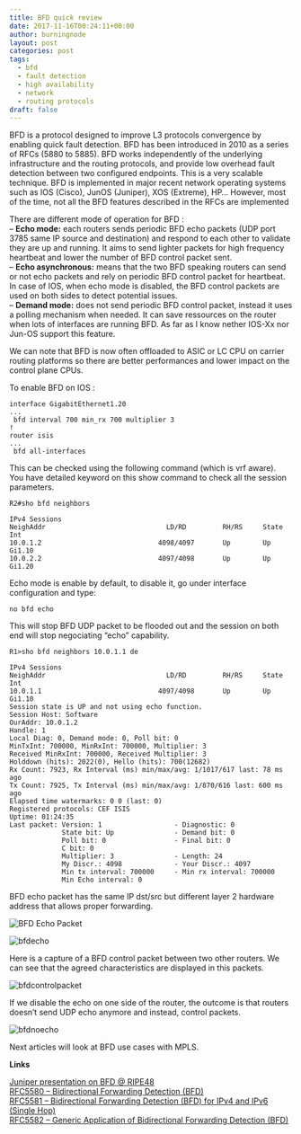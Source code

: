 ```yaml
---
title: BFD quick review
date: 2017-11-16T00:24:11+00:00
author: burningnode
layout: post
categories: post
tags:
  - bfd
  - fault detection
  - high availability
  - network
  - routing protocols
draft: false
---
```


BFD is a protocol designed to improve L3 protocols convergence by enabling quick fault detection. BFD has been introduced in 2010 as a series of RFCs (5880 to 5885). BFD works independently of the underlying infrastructure and the routing protocols, and provide low overhead fault detection between two configured endpoints. This is a very scalable technique. BFD is implemented in major recent network operating systems such as IOS (Cisco), JunOS (Juniper), XOS (Extreme), HP&#8230; However, most of the time, not all the BFD features described in the RFCs are implemented

There are different mode of operation for BFD :  
&#8211; **Echo mode:** each routers sends periodic BFD echo packets (UDP port 3785 same IP source and destination) and respond to each other to validate they are up and running. It aims to send lighter packets for high frequency heartbeat and lower the number of BFD control packet sent.  
&#8211; **Echo asynchronous:** means that the two BFD speaking routers can send or not echo packets and rely on periodic BFD control packet for heartbeat. In case of IOS, when echo mode is disabled, the BFD control packets are used on both sides to detect potential issues.  
&#8211; **Demand mode:** does not send periodic BFD control packet, instead it uses a polling mechanism when needed. It can save ressources on the router when lots of interfaces are running BFD. As far as I know nether IOS-Xx nor Jun-OS support this feature.  

We can note that BFD is now often offloaded to ASIC or LC CPU on carrier routing platforms so there are better performances and lower impact on the control plane CPUs.  

To enable BFD on IOS :  

```
interface GigabitEthernet1.20
...
 bfd interval 700 min_rx 700 multiplier 3
!
router isis
...
 bfd all-interfaces

```

This can be checked using the following command (which is vrf aware).  
You have detailed keyword on this show command to check all the session parameters.  

```
R2#sho bfd neighbors

IPv4 Sessions
NeighAddr                              LD/RD         RH/RS     State     Int
10.0.1.2                             4098/4097       Up        Up        Gi1.10
10.0.2.2                             4097/4098       Up        Up        Gi1.20
```

Echo mode is enable by default, to disable it, go under interface configuration and type:

```
no bfd echo
```

This will stop BFD UDP packet to be flooded out and the session on both end will stop negociating &#8220;echo&#8221; capability.

```
R1>sho bfd neighbors 10.0.1.1 de

IPv4 Sessions
NeighAddr                              LD/RD         RH/RS     State     Int
10.0.1.1                             4097/4098       Up        Up        Gi1.10
Session state is UP and not using echo function.
Session Host: Software
OurAddr: 10.0.1.2
Handle: 1
Local Diag: 0, Demand mode: 0, Poll bit: 0
MinTxInt: 700000, MinRxInt: 700000, Multiplier: 3
Received MinRxInt: 700000, Received Multiplier: 3
Holddown (hits): 2022(0), Hello (hits): 700(12682)
Rx Count: 7923, Rx Interval (ms) min/max/avg: 1/1017/617 last: 78 ms ago
Tx Count: 7925, Tx Interval (ms) min/max/avg: 1/870/616 last: 600 ms ago
Elapsed time watermarks: 0 0 (last: 0)
Registered protocols: CEF ISIS
Uptime: 01:24:35
Last packet: Version: 1                  - Diagnostic: 0
             State bit: Up               - Demand bit: 0
             Poll bit: 0                 - Final bit: 0
             C bit: 0
             Multiplier: 3               - Length: 24
             My Discr.: 4098             - Your Discr.: 4097
             Min tx interval: 700000     - Min rx interval: 700000
             Min Echo interval: 0

```

BFD echo packet has the same IP dst/src but different layer 2 hardware address that allows proper forwarding.  

![BFD Echo Packet](/bfdecho.png)  

![bfdecho](/bfdecho.png)

Here is a capture of a BFD control packet between two other routers. We can see that the agreed characteristics are displayed in this packets.  

![bfdcontrolpacket](/bfdcontrolpacket.png)

If we disable the echo on one side of the router, the outcome is that routers doesn&#8217;t send UDP echo anymore and instead, control packets.  

![bfdnoecho](/bfdnoecho.png)

Next articles will look at BFD use cases with MPLS.  


**Links**

[Juniper presentation on BFD @ RIPE48](http://meetings.ripe.net/ripe-48/presentations/ripe48-eof-bfd.pdf)  
[RFC5580 &#8211; Bidirectional Forwarding Detection (BFD)](http://www.networksorcery.com/enp/rfc/rfc5880.txt)  
[RFC5581 &#8211; Bidirectional Forwarding Detection (BFD) for IPv4 and IPv6 (Single Hop)](http://tools.ietf.org/html/rfc5881)  
[RFC5582 &#8211; Generic Application of Bidirectional Forwarding Detection (BFD)](http://www.networksorcery.com/enp/rfc/rfc5882.txt)
